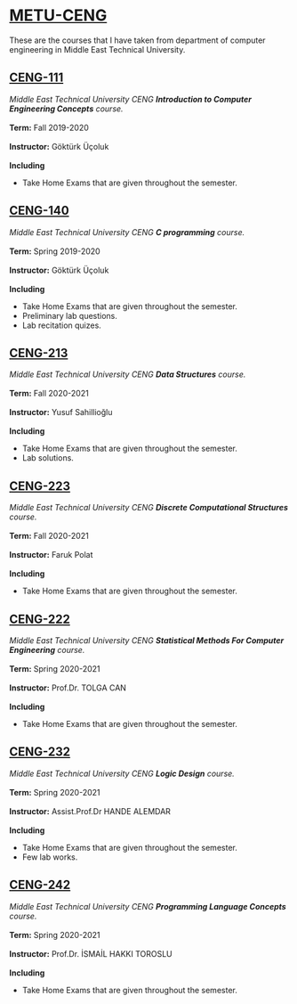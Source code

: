 # [METU-CENG](http://ceng.metu.edu.tr/)

These are the courses that I have taken from department of computer engineering in Middle East Technical University. 


## [CENG-111](CENG-111)
*Middle East Technical University CENG **Introduction to Computer Engineering Concepts** course.*<br><br>
**Term:** Fall 2019-2020<br><br>
**Instructor:** Göktürk Üçoluk<br><br>
**Including**
- Take Home Exams that are given throughout the semester.

## [CENG-140](CENG-140)
*Middle East Technical University CENG **C programming** course.*<br><br>
**Term:** Spring 2019-2020<br><br>
**Instructor:** Göktürk Üçoluk<br><br>
**Including**
- Take Home Exams that are given throughout the semester.
- Preliminary lab questions.
- Lab recitation quizes.

## [CENG-213](CENG-213)
*Middle East Technical University CENG **Data Structures** course.*<br><br>
**Term:** Fall 2020-2021<br><br>
**Instructor:** Yusuf Sahillioğlu<br><br>
**Including**
- Take Home Exams that are given throughout the semester.
- Lab solutions.

## [CENG-223](CENG-223)
*Middle East Technical University CENG **Discrete Computational Structures** course.*<br><br>
**Term:** Fall 2020-2021<br><br>
**Instructor:** Faruk Polat<br><br>
**Including**
- Take Home Exams that are given throughout the semester.

## [CENG-222](CENG-222)
*Middle East Technical University CENG **Statistical Methods For Computer Engineering** course.*<br><br>
**Term:** Spring 2020-2021<br><br>
**Instructor:**  Prof.Dr. TOLGA CAN<br><br>
**Including**
- Take Home Exams that are given throughout the semester.

## [CENG-232](CENG-232)
*Middle East Technical University CENG **Logic Design** course.*<br><br>
**Term:** Spring 2020-2021<br><br>
**Instructor:** Assist.Prof.Dr HANDE ALEMDAR<br><br>
**Including**
- Take Home Exams that are given throughout the semester.
- Few lab works.

## [CENG-242](CENG-242)
*Middle East Technical University CENG **Programming Language Concepts** course.*<br><br>
**Term:** Spring 2020-2021<br><br>
**Instructor:** Prof.Dr. İSMAİL HAKKI TOROSLU<br><br>
**Including**
- Take Home Exams that are given throughout the semester.

